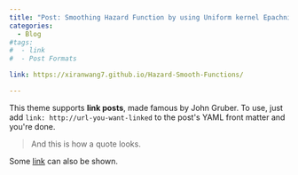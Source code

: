 ```yaml
---
title: "Post: Smoothing Hazard Function by using Uniform kernel Epachnikov kernel and Biweight kernel"
categories:
  - Blog
#tags:
#  - link
#  - Post Formats

link: https://xiranwang7.github.io/Hazard-Smooth-Functions/

---
```


This theme supports **link posts**, made famous by John Gruber. To use, just add `link: http://url-you-want-linked` to the post's YAML front matter and you're done.

> And this is how a quote looks.

Some [link](#) can also be shown.
